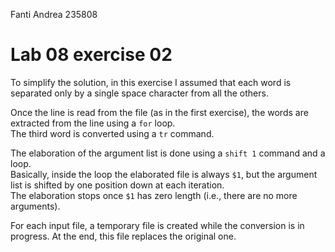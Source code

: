 <!--
vim: tabstop=4 shiftwidth=4
-->
Fanti Andrea 235808

# Lab 08 exercise 02
To simplify the solution, in this exercise I assumed that each word
is separated only by a single space character from all the others.

Once the line is read from the file (as in the first exercise), the words
are extracted from the line using a `for` loop.  
The third word is converted using a `tr` command.

The elaboration of the argument list is done using a `shift 1` command
and a loop.  
Basically, inside the loop the elaborated file is always `$1`, but the
argument list is shifted by one position down at each iteration.  
The elaboration stops once `$1` has zero length (i.e., there are no more
arguments).

For each input file, a temporary file is created while the conversion is
in progress. At the end, this file replaces the original one.
